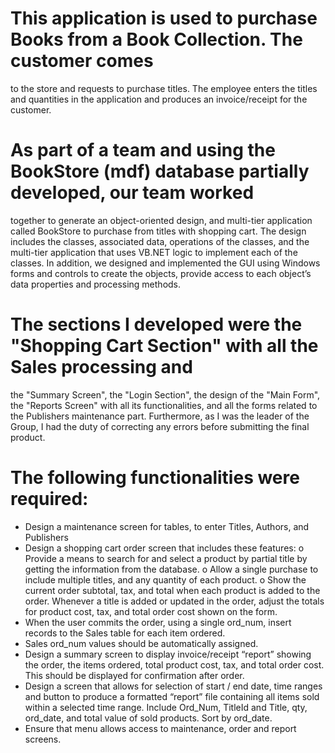 # This application is used to purchase Books from a Book Collection. The customer comes 
to the store and requests to purchase titles. The employee enters the titles and quantities 
in the application and produces an invoice/receipt for the customer.

# As part of a team and using the BookStore (mdf) database partially developed, our team worked 
together to generate an object-oriented design, and multi-tier application called BookStore to 
purchase from titles with shopping cart. The design includes the classes, associated data, 
operations of the classes, and the multi-tier application that uses VB.NET logic to 
implement each of the classes. In addition, we designed and implemented the GUI using Windows 
forms and controls to create the objects, provide access to each object’s data properties and
processing methods.

# The sections I developed were the "Shopping Cart Section" with all the Sales processing and 
the "Summary Screen", the "Login Section", the design of the "Main Form", the "Reports Screen" 
with all its functionalities, and all the forms related to the Publishers maintenance part. 
Furthermore, as I was the leader of the Group, I had the duty of correcting any errors before 
submitting the final product.

# The following functionalities were required:
* Design a maintenance screen for tables, to enter Titles, Authors, and Publishers
* Design a shopping cart order screen that includes these features:
  o	Provide a means to search for and select a product by partial title by getting 
    the information from the database.
  o	Allow a single purchase to include multiple titles, and any quantity of each product.
  o	Show the current order subtotal, tax, and total when each product is added to the order. 
    Whenever a title is added or updated in the order, adjust the totals for product cost, tax, 
    and total order cost shown on the form.
* When the user commits the order, using a single ord_num, insert records to the Sales table 
  for each item ordered.
* Sales ord_num values should be automatically assigned.
* Design a summary screen to display invoice/receipt “report” showing the order, the items ordered, 
  total product cost, tax, and total order cost. This should be displayed for confirmation after order.
* Design a screen that allows for selection of start / end date, time ranges and button to produce a 
  formatted “report” file containing all items sold within a selected time range. Include Ord_Num, 
  TitleId and Title, qty, ord_date, and total value of sold products. Sort by ord_date.
* Ensure that menu allows access to maintenance, order and report screens.
